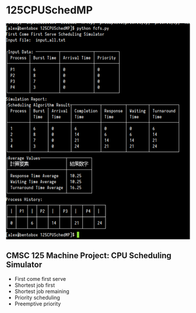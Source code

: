 # 125CPUSchedMP

![alt text](https://raw.githubusercontent.com/amyeo/125CPUSchedMP/master/Screenshot.png)

## CMSC 125 Machine Project: CPU Scheduling Simulator
- First come first serve
- Shortest job first
- Shortest job remaining
- Priority scheduling
- Preemptive priority
